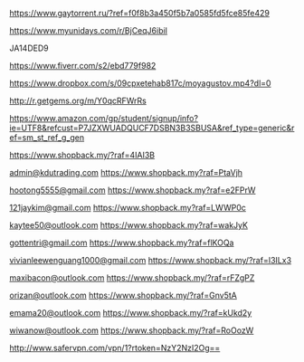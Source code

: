 
https://www.gaytorrent.ru/?ref=f0f8b3a450f5b7a0585fd5fce85fe429

https://www.myunidays.com/r/BjCeqJ6ibiI

JA14DED9

https://www.fiverr.com/s2/ebd779f982

https://www.dropbox.com/s/09cpxetehab817c/moyagustov.mp4?dl=0

http://r.getgems.org/m/Y0qcRFWrRs

https://www.amazon.com/gp/student/signup/info?ie=UTF8&refcust=P7JZXWUADQUCF7DSBN3B3SBUSA&ref_type=generic&ref=sm_st_ref_g_gen

https://www.shopback.my/?raf=4IAI3B

admin@kdutrading.com
https://www.shopback.my?raf=PtaVjh

hootong5555@gmail.com
https://www.shopback.my?raf=e2FPrW

121jaykim@gmail.com
https://www.shopback.my?raf=LWWP0c

kaytee50@outlook.com
https://www.shopback.my?raf=wakJyK

gottentri@gmail.com
https://www.shopback.my?raf=flKOQa

vivianleewenguang1000@gmail.com
https://www.shopback.my/?raf=I3ILx3

maxibacon@outlook.com
https://www.shopback.my/?raf=rFZgPZ

orizan@outlook.com
https://www.shopback.my/?raf=Gnv5tA

emama20@outlook.com
https://www.shopback.my/?raf=kUkd2y

wiwanow@outlook.com
https://www.shopback.my/?raf=RoOozW

http://www.safervpn.com/vpn/1?rtoken=NzY2NzI2Og==
